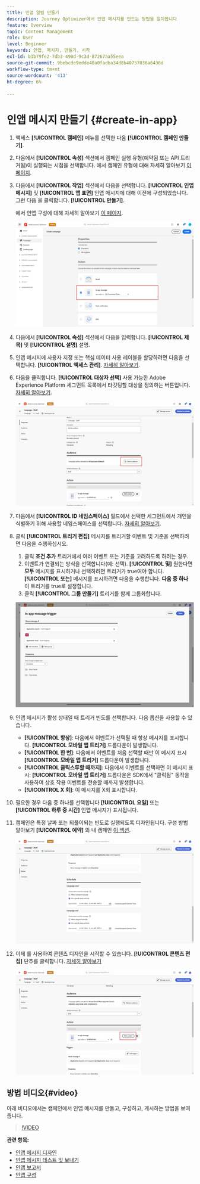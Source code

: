 ```yaml
---
title: 인앱 알림 만들기
description: Journey Optimizer에서 인앱 메시지를 만드는 방법을 알아봅니다
feature: Overview
topic: Content Management
role: User
level: Beginner
keywords: 인앱, 메시지, 만들기, 시작
exl-id: b3b79fe2-7db3-490d-9c3d-87267aa55eea
source-git-commit: 9bebcde9edde40a0fadba34d8b40757036a6436d
workflow-type: tm+mt
source-wordcount: '413'
ht-degree: 6%

---
```


# 인앱 메시지 만들기  {#create-in-app}

<!--
>[!BEGINTABS]

>[!TAB Add an In-app message to a journey]

>[!AVAILABILITY]
>
>The In-app activity is currently available as a beta to select users only. To join the beta program, contact Adobe Customer Care.

1. Open your journey, then drag and drop an **[!UICONTROL In-app]** activity from the **[!UICONTROL Actions]** section of the palette.

    When a profile reaches the end of their journey, any in-app messages displayed to them will automatically expire. For that reason, a Wait activity is automatically added after your In-app activity to ensure proper timing.

    ![](assets/in_app_journey_1.png)

1. Enter a **[!UICONTROL Label]** and **[!UICONTROL Description]** for your message.

1. Choose the [In-app surface](inapp-configuration.md) to use.

    ![](assets/in_app_journey_2.png)

1. You can now start designing your content with the **[!UICONTROL Edit content]** button. [Learn more](design-in-app.md)

1. Click **[!UICONTROL Edit trigger]** to configure your Trigger. 

    ![](assets/in_app_journey_4.png)

1. Choose the frequency of your trigger when your In-app message is active:

    * **[!UICONTROL Show every time]**: Always show the message when the events selected in the **[!UICONTROL Mobile app trigger]** drop-down occur.
    * **[!UICONTROL Show once]**: Only show this message the first time the events selected in the **[!UICONTROL Mobile app trigger]** drop-down occur.
    * **[!UICONTROL Show until click through]**: Show this message when the events selected in the **[!UICONTROL Mobile app trigger]** drop-down occur until an interact event is sent by the SDK with an action of "clicked".

1. From the **[!UICONTROL Mobile app trigger]** dropdown(s), choose the event(s) and criteria that will trigger your message:

    1. From the left drop-down, select the event required to trigger the message.
    1. From the right drop-down, select the validation required on the selected event.
    1. Click the **[!UICONTROL Add]** button if you want the trigger to consider multiple events or criteria. Then, repeat the steps above.
    1. Select how your events are linked, e.g. choose **[!UICONTROL And]** if you want **both** triggers to be true in order for a message to be shown or choose **[!UICONTROL Or]** if you want the message to be shown if **either** of the triggers are true.
    1. Click **[!UICONTROL Save]** when your Triggers have been configured.

    ![](assets/in_app_journey_3.png)
    
1. If necessary, complete your journey flow by dragging and dropping additional actions or events. [Learn more](../building-journeys/about-journey-activities.md)

1. Once your In-app message is ready, finalize the configuration and publish your journey to activate it.

For more information on how to configure a journey, refer to [this page](../building-journeys/journey-gs.md).

>[!TAB Add an In-app message to a campaign]
-->

1. 액세스 **[!UICONTROL 캠페인]** 메뉴를 선택한 다음 **[!UICONTROL 캠페인 만들기]**.

1. 다음에서 **[!UICONTROL 속성]** 섹션에서 캠페인 실행 유형(예약됨 또는 API 트리거됨)이 실행되는 시점을 선택합니다. 에서 캠페인 유형에 대해 자세히 알아보기 [이 페이지](../campaigns/create-campaign.md#campaigntype).

1. 다음에서 **[!UICONTROL 작업]** 섹션에서 다음을 선택합니다. **[!UICONTROL 인앱 메시지]** 및 **[!UICONTROL 앱 표면]** 인앱 메시지에 대해 이전에 구성되었습니다. 그런 다음 을 클릭합니다. **[!UICONTROL 만들기]**.

   에서 인앱 구성에 대해 자세히 알아보기 [이 페이지](inapp-configuration.md).

   ![](assets/in_app_create_1.png)

1. 다음에서 **[!UICONTROL 속성]** 섹션에서 다음을 입력합니다. **[!UICONTROL 제목]** 및 **[!UICONTROL 설명]** 설명.

1. 인앱 메시지에 사용자 지정 또는 핵심 데이터 사용 레이블을 할당하려면 다음을 선택합니다. **[!UICONTROL 액세스 관리]**. [자세히 알아보기](../administration/object-based-access.md).

1. 다음을 클릭합니다. **[!UICONTROL 대상자 선택]** 사용 가능한 Adobe Experience Platform 세그먼트 목록에서 타깃팅할 대상을 정의하는 버튼입니다. [자세히 알아보기](../segment/about-segments.md).

   ![](assets/in_app_create_2.png)

1. 다음에서 **[!UICONTROL ID 네임스페이스]** 필드에서 선택한 세그먼트에서 개인을 식별하기 위해 사용할 네임스페이스를 선택합니다. [자세히 알아보기](../event/about-creating.md#select-the-namespace).

1. 클릭 **[!UICONTROL 트리거 편집]** 메시지를 트리거할 이벤트 및 기준을 선택하려면 다음을 수행하십시오.

   1. 클릭 **조건 추가** 트리거에서 여러 이벤트 또는 기준을 고려하도록 하려는 경우.
   1. 이벤트가 연결되는 방식을 선택합니다(예: 선택). **[!UICONTROL 및]** 원한다면 **모두** 메시지를 표시하거나 선택하려면 트리거가 true여야 합니다. **[!UICONTROL 또는]** 메시지를 표시하려면 다음을 수행합니다. **다음 중 하나** 이 트리거를 true로 설정합니다.
   1. 클릭 **[!UICONTROL 그룹 만들기]** 트리거를 함께 그룹화합니다.

   ![](assets/in_app_create_3.png)

1. 인앱 메시지가 활성 상태일 때 트리거 빈도를 선택합니다. 다음 옵션을 사용할 수 있습니다.

   * **[!UICONTROL 항상]**: 다음에서 이벤트가 선택될 때 항상 메시지를 표시합니다. **[!UICONTROL 모바일 앱 트리거]** 드롭다운이 발생합니다.
   * **[!UICONTROL 한 번]**: 다음에서 이벤트를 처음 선택할 때만 이 메시지 표시 **[!UICONTROL 모바일 앱 트리거]** 드롭다운이 발생합니다.
   * **[!UICONTROL 클릭스루할 때까지]**: 다음에서 이벤트를 선택하면 이 메시지 표시: **[!UICONTROL 모바일 앱 트리거]** 드롭다운은 SDK에서 &quot;클릭됨&quot; 동작을 사용하여 상호 작용 이벤트를 전송할 때까지 발생합니다.
   * **[!UICONTROL X 회]**: 이 메시지를 X회 표시합니다.

1. 필요한 경우 다음 중 하나를 선택합니다 **[!UICONTROL 요일]** 또는 **[!UICONTROL 하루 중 시간]** 인앱 메시지가 표시됩니다.

1. 캠페인은 특정 날짜 또는 되풀이되는 빈도로 실행되도록 디자인됩니다. 구성 방법 알아보기 **[!UICONTROL 예약]** 의 내 캠페인 [이 섹션](../campaigns/create-campaign.md#schedule).

   ![](assets/in-app-schedule.png)

1. 이제 를 사용하여 콘텐츠 디자인을 시작할 수 있습니다. **[!UICONTROL 콘텐츠 편집]** 단추를 클릭합니다. [자세히 알아보기](design-in-app.md)

   ![](assets/in_app_create_4.png)

<!--
>[!ENDTABS]
-->

## 방법 비디오{#video}

아래 비디오에서는 캠페인에서 인앱 메시지를 만들고, 구성하고, 게시하는 방법을 보여 줍니다.

>[!VIDEO](https://video.tv.adobe.com/v/3410430?quality=12&learn=on)


**관련 항목:**

* [인앱 메시지 디자인](design-in-app.md)
* [인앱 메시지 테스트 및 보내기](send-in-app.md)
* [인앱 보고서 ](../reports/campaign-global-report.md#inapp-report)
* [인앱 구성](inapp-configuration.md)
